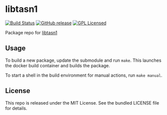libtasn1
==========

[![Build Status](https://img.shields.io/circleci/project/amylum/libtasn1/master.svg)](https://circleci.com/gh/amylum/libtasn1)
[![GitHub release](https://img.shields.io/github/release/amylum/libtasn1.svg)](https://github.com/amylum/libtasn1/releases)
[![GPL Licensed](http://img.shields.io/badge/license-GPL-green.svg)](https://tldrlegal.com/license/gnu-general-public-license-v3-(gpl-3))

Package repo for [libtasn1](http://www.gnu.org/software/libtasn1/)

## Usage

To build a new package, update the submodule and run `make`. This launches the docker build container and builds the package.

To start a shell in the build environment for manual actions, run `make manual`.

## License

This repo is released under the MIT License. See the bundled LICENSE file for details.


